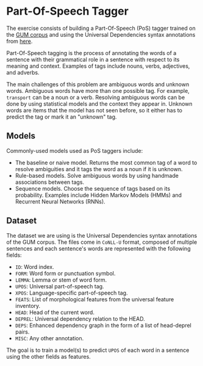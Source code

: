 # Part-Of-Speech Tagger

The exercise consists of building a Part-Of-Speech (PoS) tagger trained on the
[GUM corpus](https://corpling.uis.georgetown.edu/gum/) and using the
Universal Dependencies syntax annotations from
[here](https://github.com/UniversalDependencies/UD_English-GUM/tree/master).

Part-Of-Speech tagging is the process of annotating the words of a sentence
with their grammatical role in a sentence with respect to its meaning
and context. Examples of tags include nouns, verbs, adjectives, and adverbs.

The main challenges of this problem are ambiguous words and unknown words.
Ambiguous words have more than one possible tag. For example, `transport`
can be a noun or a verb. Resolving ambiguous words can be done by using
statistical models and the context they appear in. Unknown words are items
that the model has not seen before, so it either has to predict the tag
or mark it an "unknown" tag.

## Models

Commonly-used models used as PoS taggers include:

* The baseline or naive model. Returns the most common tag of a word to
resolve ambiguities and it tags the word as a noun if it is unknown.
* Rule-based models. Solve ambiguous words by using handmade associations
between tags.
* Sequence models. Choose the sequence of tags based on its probability.
Examples include Hidden Markov Models (HMMs) and Recurrent Neural Networks
(RNNs).

## Dataset

The dataset we are using is the Universal Dependencies syntax annotations
of the GUM corpus. The files come in `CoNLL-U` format, composed of multiple
sentences and each sentence's words are represented with the following fields:

* `ID`: Word index.
* `FORM`: Word form or punctuation symbol.
* `LEMMA`: Lemma or stem of word form.
* `UPOS`: Universal part-of-speech tag.
* `XPOS`: Language-specific part-of-speech tag.
* `FEATS`: List of morphological features from the universal feature inventory.
* `HEAD`: Head of the current word.
* `DEPREL`: Universal dependency relation to the HEAD.
* `DEPS`: Enhanced dependency graph in the form of a list of head-deprel pairs.
* `MISC`: Any other annotation.

The goal is to train a model(s) to predict `UPOS` of each word in a sentence
using the other fields as features.
